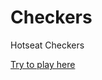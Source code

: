 # Checkers
Hotseat Checkers

<a href="http://sleepingwhale.github.io/Checkers/">Try to play here</a>
